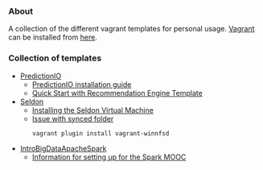### About

A collection of the different vagrant templates for personal usage.
[Vagrant](https://www.vagrantup.com/about.html) can be installed from [here](https://www.vagrantup.com/downloads.html).

### Collection of templates

* [PredictionIO](PredictionIO)
    - [PredictionIO installation guide](https://docs.prediction.io/install/)
    - [Quick Start with Recommendation Engine Template](https://docs.prediction.io/templates/recommendation/quickstart/)
* [Seldon](Seldon)
    - [Installing the Seldon Virtual Machine](http://docs.seldon.io/vm.html)
    - [Issue with synced folder](https://github.com/wckr/wocker/issues/14)
        ```
        vagrant plugin install vagrant-winnfsd
        ```
* [IntroBigDataApacheSpark](IntroBigDataApacheSpark)
    - [Information for setting up for the Spark MOOC](https://github.com/spark-mooc/mooc-setup/)
